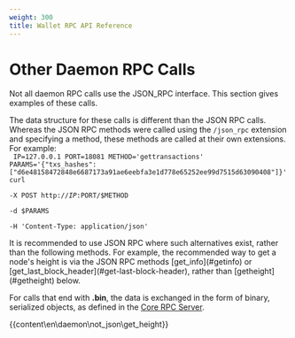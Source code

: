 ```yaml
---
weight: 300
title: Wallet RPC API Reference
---
```


# Other Daemon RPC Calls

Not all daemon RPC calls use the JSON_RPC interface. This section gives examples of these calls.

The data structure for these calls is different than the JSON RPC calls. Whereas the JSON RPC methods were called using the `/json_rpc` extension and specifying a method, these methods are called at their own extensions. For example:  
<code>
    IP=127.0.0.1
    PORT=18081
    METHOD='gettransactions'
	PARAMS='{"txs_hashes":["d6e48158472848e6687173a91ae6eebfa3e1d778e65252ee99d7515d63090408"]}'
	curl \
		-X POST http://$IP:$PORT/$METHOD \
		-d $PARAMS \
		-H 'Content-Type: application/json'
</code>

<aside class="notice">
It is recommended to use JSON RPC where such alternatives exist, rather than the following methods. For example, the recommended way to get a node's height is via the JSON RPC methods [get_info](#getinfo) or [get_last_block_header](#get-last-block-header), rather than [getheight](#getheight) below.
</aside>

For calls that end with **.bin**, the data is exchanged in the form of binary, serialized objects, as defined in the [Core RPC Server](https://github.com/monero-project/monero/blob/master/src/rpc/core_rpc_server_commands_defs.h).

{{content\en\daemon\not_json\get_height}}